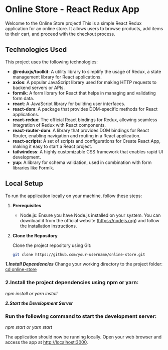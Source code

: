 # Online Store - React Redux App

Welcome to the Online Store project! This is a simple React Redux application for an online store. It allows users to browse products, add items to their cart, and proceed with the checkout process.

## Technologies Used

This project uses the following technologies:

- **@reduxjs/toolkit**: A utility library to simplify the usage of Redux, a state management library for React applications.
- **axios**: A popular JavaScript library used for making HTTP requests to backend servers or APIs.
- **formik**: A form library for React that helps in managing and validating form data.
- **react**: A JavaScript library for building user interfaces.
- **react-dom**: A package that provides DOM-specific methods for React applications.
- **react-redux**: The official React bindings for Redux, allowing seamless integration of Redux with React components.
- **react-router-dom**: A library that provides DOM bindings for React Router, enabling navigation and routing in a React application.
- **react-scripts**: A set of scripts and configurations for Create React App, making it easy to start a React project.
- **tailwindcss**: A highly customizable CSS framework that enables rapid UI development.
- **yup**: A library for schema validation, used in combination with form libraries like Formik.

## Local Setup

To run the application locally on your machine, follow these steps:

1. **Prerequisites**

   - Node.js: Ensure you have Node.js installed on your system. You can download it from the official website (https://nodejs.org) and follow the installation instructions.

2. **Clone the Repository**

   Clone the project repository using Git:

   ```bash
   git clone https://github.com/your-username/online-store.git
   ```

**_1.Install Dependencies_**
Change your working directory to the project folder:
<u>cd online-store</u>

### 2.Install the project dependencies using npm or yarn:

_npm install or yarn install_

**_2.Start the Development Server_**

### Run the following command to start the development server:

_npm start or yarn start_

The application should now be running locally. Open your web browser and access the app at [http://localhost:3000](http://localhost:3000).
